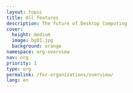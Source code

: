```yaml
---
layout: topic
title: All features
description: The future of Desktop Computing
cover:
  height: medium
  image: bg01.jpg
  background: orange
namespace: org-overview
nav: org
priority: 1
type: org
permalink: /for-organizations/overview/
lang: en
---
```

